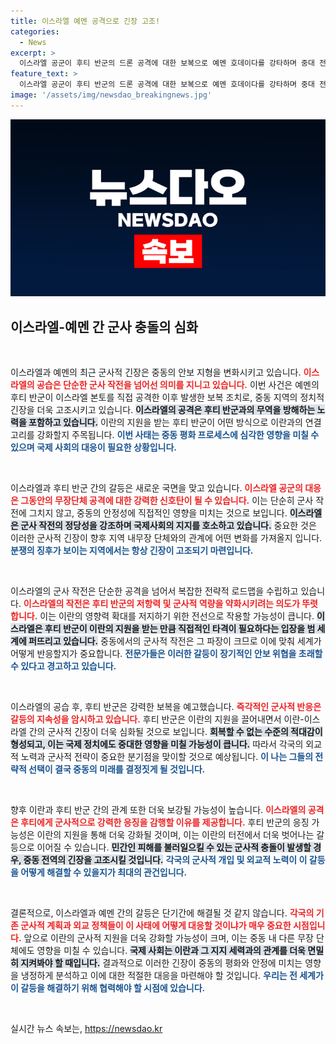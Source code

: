 ```yaml
---
title: 이스라엘 예멘 공격으로 긴장 고조!
categories:
  - News
excerpt: >
  이스라엘 공군이 후티 반군의 드론 공격에 대한 보복으로 예멘 호데이다를 강타하며 중대 전환점을 맞았다. 1700㎞를 넘어서는 공중급유 작전으로 질문을 남기고 긴장감이 고조되는 가운데, 후티는 강력한 반격을 예고했다. 중동의 불안정성이 더욱 깊어질 전망이다.
feature_text: >
  이스라엘 공군이 후티 반군의 드론 공격에 대한 보복으로 예멘 호데이다를 강타하며 중대 전환점을 맞았다. 1700㎞를 넘어서는 공중급유 작전으로 질문을 남기고 긴장감이 고조되는 가운데, 후티는 강력한 반격을 예고했다. 중동의 불안정성이 더욱 깊어질 전망이다.
image: '/assets/img/newsdao_breakingnews.jpg'
---
```


<p><img src="/assets/img/newsdao_breakingnews.jpg" alt="firstkoreanews 속보" /></p>

<h2 data-ke-size="size26">이스라엘-예멘 간 군사 충돌의 심화</h2>

<p data-ke-size="size16">&nbsp;</p>

<p>이스라엘과 예멘의 최근 군사적 긴장은 중동의 안보 지형을 변화시키고 있습니다. <b><span style="color: #ee2323;">이스라엘의 공습은 단순한 군사 작전을 넘어선 의미를 지니고 있습니다.</span></b> 이번 사건은 예멘의 후티 반군이 이스라엘 본토를 직접 공격한 이후 발생한 보복 조치로, 중동 지역의 정치적 긴장을 더욱 고조시키고 있습니다. <b><span style="background-color: #21538527;">이스라엘의 공격은 후티 반군과의 무역을 방해하는 노력을 포함하고 있습니다.</span></b> 이란의 지원을 받는 후티 반군이 어떤 방식으로 이란과의 연결 고리를 강화할지 주목됩니다. <b><span style="color: #1a5490;">이번 사태는 중동 평화 프로세스에 심각한 영향을 미칠 수 있으며 국제 사회의 대응이 필요한 상황입니다.</span></b></p>

<p data-ke-size="size16">&nbsp;</p>

<p>이스라엘과 후티 반군 간의 갈등은 새로운 국면을 맞고 있습니다. <b><span style="color: #ee2323;">이스라엘 공군의 대응은 그동안의 무장단체 공격에 대한 강력한 신호탄이 될 수 있습니다.</span></b> 이는 단순히 군사 작전에 그치지 않고, 중동의 안정성에 직접적인 영향을 미치는 것으로 보입니다. <b><span style="background-color: #21538527;">이스라엘은 군사 작전의 정당성을 강조하며 국제사회의 지지를 호소하고 있습니다.</span></b> 중요한 것은 이러한 군사적 긴장이 향후 지역 내무장 단체와의 관계에 어떤 변화를 가져올지 입니다. <b><span style="color: #1a5490;">분쟁의 징후가 보이는 지역에서는 항상 긴장이 고조되기 마련입니다.</span></b></p>

<p data-ke-size="size16">&nbsp;</p>

<p>이스라엘의 군사 작전은 단순한 공격을 넘어서 복잡한 전략적 로드맵을 수립하고 있습니다. <b><span style="color: #ee2323;">이스라엘의 작전은 후티 반군의 저항력 및 군사적 역량을 약화시키려는 의도가 뚜렷합니다.</span></b> 이는 이란의 영향력 확대를 저지하기 위한 전선으로 작용할 가능성이 큽니다. <b><span style="background-color: #21538527;">이스라엘은 후티 반군이 이란의 지원을 받는 만큼 직접적인 타격이 필요하다는 입장을 범 세계에 퍼뜨리고 있습니다.</span></b> 중동에서의 군사적 작전은 그 파장이 크므로 이에 맞춰 세계가 어떻게 반응할지가 중요합니다. <b><span style="color: #1a5490;">전문가들은 이러한 갈등이 장기적인 안보 위협을 초래할 수 있다고 경고하고 있습니다.</span></b></p>

<p data-ke-size="size16">&nbsp;</p>

<p>이스라엘의 공습 후, 후티 반군은 강력한 보복을 예고했습니다. <b><span style="color: #ee2323;">즉각적인 군사적 반응은 갈등의 지속성을 암시하고 있습니다.</span></b> 후티 반군은 이란의 지원을 끌어내면서 이란-이스라엘 간의 군사적 긴장이 더욱 심화될 것으로 보입니다. <b><span style="background-color: #21538527;">회복할 수 없는 수준의 적대감이 형성되고, 이는 국제 정치에도 중대한 영향을 미칠 가능성이 큽니다.</span></b> 따라서 각국의 외교적 노력과 군사적 전략이 중요한 분기점을 맞이할 것으로 예상됩니다. <b><span style="color: #1a5490;">이 나는 그들의 전략적 선택이 결국 중동의 미래를 결정짓게 될 것입니다.</span></b></p>

<p data-ke-size="size16">&nbsp;</p>

<p>향후 이란과 후티 반군 간의 관계 또한 더욱 보강될 가능성이 높습니다. <b><span style="color: #ee2323;">이스라엘의 공격은 후티에게 군사적으로 강력한 응징을 감행할 이유를 제공합니다.</span></b> 후티 반군의 응징 가능성은 이란의 지원을 통해 더욱 강화될 것이며, 이는 이란의 터전에서 더욱 벗어나는 갈등으로 이어질 수 있습니다. <b><span style="background-color: #21538527;">민간인 피해를 불러일으킬 수 있는 군사적 충돌이 발생할 경우, 중동 전역의 긴장을 고조시킬 것입니다.</span></b> <b><span style="color: #1a5490;">각국의 군사적 개입 및 외교적 노력이 이 갈등을 어떻게 해결할 수 있을지가 최대의 관건입니다.</span></b></p>

<p data-ke-size="size16">&nbsp;</p>

<p>결론적으로, 이스라엘과 예멘 간의 갈등은 단기간에 해결될 것 같지 않습니다. <b><span style="color: #ee2323;">각국의 기존 군사적 계획과 외교 정책들이 이 사태에 어떻게 대응할 것이냐가 매우 중요한 시점입니다.</span></b> 앞으로 이란의 군사적 지원을 더욱 강화할 가능성이 크며, 이는 중동 내 다른 무장 단체에도 영향을 미칠 수 있습니다. <b><span style="background-color: #21538527;">국제 사회는 이란과 그 지지 세력과의 관계를 더욱 면밀히 지켜봐야 할 때입니다.</span></b> 결과적으로 이러한 긴장이 중동의 평화와 안정에 미치는 영향을 냉정하게 분석하고 이에 대한 적절한 대응을 마련해야 할 것입니다. <b><span style="color: #1a5490;">우리는 전 세계가 이 갈등을 해결하기 위해 협력해야 할 시점에 있습니다.</span></b></p>

<p data-ke-size="size16">&nbsp;</p>
실시간 뉴스 속보는, <a href="https://newsdao.kr" rel="dofollow">https://newsdao.kr</a>


